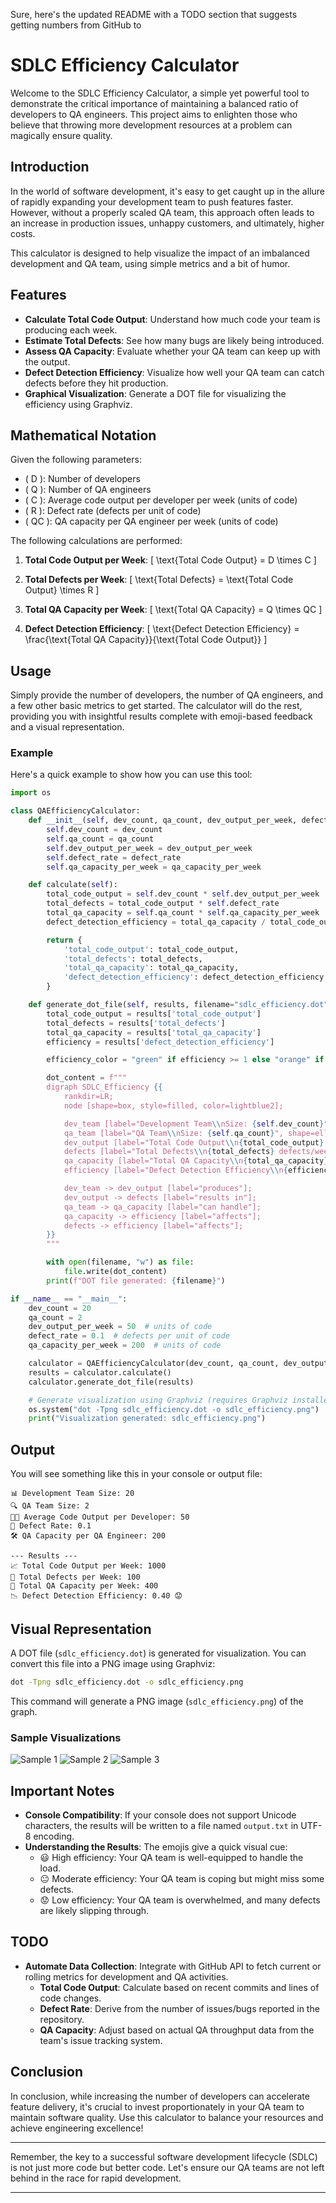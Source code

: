 Sure, here's the updated README with a TODO section that suggests getting numbers from GitHub to 
# SDLC Efficiency Calculator

Welcome to the SDLC Efficiency Calculator, a simple yet powerful tool to demonstrate the critical importance of maintaining a balanced ratio of developers to QA engineers. This project aims to enlighten those who believe that throwing more development resources at a problem can magically ensure quality.

## Introduction

In the world of software development, it's easy to get caught up in the allure of rapidly expanding your development team to push features faster. However, without a properly scaled QA team, this approach often leads to an increase in production issues, unhappy customers, and ultimately, higher costs.

This calculator is designed to help visualize the impact of an imbalanced development and QA team, using simple metrics and a bit of humor.

## Features

- **Calculate Total Code Output**: Understand how much code your team is producing each week.
- **Estimate Total Defects**: See how many bugs are likely being introduced.
- **Assess QA Capacity**: Evaluate whether your QA team can keep up with the output.
- **Defect Detection Efficiency**: Visualize how well your QA team can catch defects before they hit production.
- **Graphical Visualization**: Generate a DOT file for visualizing the efficiency using Graphviz.

## Mathematical Notation

Given the following parameters:
- \( D \): Number of developers
- \( Q \): Number of QA engineers
- \( C \): Average code output per developer per week (units of code)
- \( R \): Defect rate (defects per unit of code)
- \( QC \): QA capacity per QA engineer per week (units of code)

The following calculations are performed:

1. **Total Code Output per Week**:
   \[
   \text{Total Code Output} = D \times C
   \]

2. **Total Defects per Week**:
   \[
   \text{Total Defects} = \text{Total Code Output} \times R
   \]

3. **Total QA Capacity per Week**:
   \[
   \text{Total QA Capacity} = Q \times QC
   \]

4. **Defect Detection Efficiency**:
   \[
   \text{Defect Detection Efficiency} = \frac{\text{Total QA Capacity}}{\text{Total Code Output}}
   \]

## Usage

Simply provide the number of developers, the number of QA engineers, and a few other basic metrics to get started. The calculator will do the rest, providing you with insightful results complete with emoji-based feedback and a visual representation.

### Example

Here's a quick example to show how you can use this tool:

```python
import os

class QAEfficiencyCalculator:
    def __init__(self, dev_count, qa_count, dev_output_per_week, defect_rate, qa_capacity_per_week):
        self.dev_count = dev_count
        self.qa_count = qa_count
        self.dev_output_per_week = dev_output_per_week
        self.defect_rate = defect_rate
        self.qa_capacity_per_week = qa_capacity_per_week

    def calculate(self):
        total_code_output = self.dev_count * self.dev_output_per_week
        total_defects = total_code_output * self.defect_rate
        total_qa_capacity = self.qa_count * self.qa_capacity_per_week
        defect_detection_efficiency = total_qa_capacity / total_code_output

        return {
            'total_code_output': total_code_output,
            'total_defects': total_defects,
            'total_qa_capacity': total_qa_capacity,
            'defect_detection_efficiency': defect_detection_efficiency
        }

    def generate_dot_file(self, results, filename="sdlc_efficiency.dot"):
        total_code_output = results['total_code_output']
        total_defects = results['total_defects']
        total_qa_capacity = results['total_qa_capacity']
        efficiency = results['defect_detection_efficiency']

        efficiency_color = "green" if efficiency >= 1 else "orange" if efficiency >= 0.5 else "red"

        dot_content = f"""
        digraph SDLC_Efficiency {{
            rankdir=LR;
            node [shape=box, style=filled, color=lightblue2];

            dev_team [label="Development Team\\nSize: {self.dev_count}", shape=ellipse];
            qa_team [label="QA Team\\nSize: {self.qa_count}", shape=ellipse];
            dev_output [label="Total Code Output\\n{total_code_output} units/week"];
            defects [label="Total Defects\\n{total_defects} defects/week"];
            qa_capacity [label="Total QA Capacity\\n{total_qa_capacity} units/week"];
            efficiency [label="Defect Detection Efficiency\\n{efficiency:.2f}", shape=ellipse, color={efficiency_color}];

            dev_team -> dev_output [label="produces"];
            dev_output -> defects [label="results in"];
            qa_team -> qa_capacity [label="can handle"];
            qa_capacity -> efficiency [label="affects"];
            defects -> efficiency [label="affects"];
        }}
        """

        with open(filename, "w") as file:
            file.write(dot_content)
        print(f"DOT file generated: {filename}")

if __name__ == "__main__":
    dev_count = 20
    qa_count = 2
    dev_output_per_week = 50  # units of code
    defect_rate = 0.1  # defects per unit of code
    qa_capacity_per_week = 200  # units of code

    calculator = QAEfficiencyCalculator(dev_count, qa_count, dev_output_per_week, defect_rate, qa_capacity_per_week)
    results = calculator.calculate()
    calculator.generate_dot_file(results)

    # Generate visualization using Graphviz (requires Graphviz installed)
    os.system("dot -Tpng sdlc_efficiency.dot -o sdlc_efficiency.png")
    print("Visualization generated: sdlc_efficiency.png")
```

## Output

You will see something like this in your console or output file:

```
📊 Development Team Size: 20
🔍 QA Team Size: 2
👨‍💻 Average Code Output per Developer: 50
🐞 Defect Rate: 0.1
🛠️ QA Capacity per QA Engineer: 200

--- Results ---
📈 Total Code Output per Week: 1000
🔧 Total Defects per Week: 100
🧪 Total QA Capacity per Week: 400
📉 Defect Detection Efficiency: 0.40 😟
```

## Visual Representation

A DOT file (`sdlc_efficiency.dot`) is generated for visualization. You can convert this file into a PNG image using Graphviz:

```sh
dot -Tpng sdlc_efficiency.dot -o sdlc_efficiency.png
```

This command will generate a PNG image (`sdlc_efficiency.png`) of the graph.

### Sample Visualizations

![Sample 1](sample1.png)
![Sample 2](sample2.png)
![Sample 3](sample3.png)

## Important Notes

- **Console Compatibility**: If your console does not support Unicode characters, the results will be written to a file named `output.txt` in UTF-8 encoding.
- **Understanding the Results**: The emojis give a quick visual cue:
  - 😃 High efficiency: Your QA team is well-equipped to handle the load.
  - 😐 Moderate efficiency: Your QA team is coping but might miss some defects.
  - 😟 Low efficiency: Your QA team is overwhelmed, and many defects are likely slipping through.

## TODO

- **Automate Data Collection**: Integrate with GitHub API to fetch current or rolling metrics for development and QA activities.
  - **Total Code Output**: Calculate based on recent commits and lines of code changes.
  - **Defect Rate**: Derive from the number of issues/bugs reported in the repository.
  - **QA Capacity**: Adjust based on actual QA throughput data from the team's issue tracking system.

## Conclusion

In conclusion, while increasing the number of developers can accelerate feature delivery, it's crucial to invest proportionately in your QA team to maintain software quality. Use this calculator to balance your resources and achieve engineering excellence!

---

Remember, the key to a successful software development lifecycle (SDLC) is not just more code but better code. Let's ensure our QA teams are not left behind in the race for rapid development.

---
